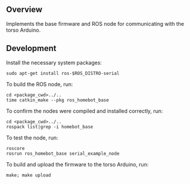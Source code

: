 Overview
--------

Implements the base firmware and ROS node for communicating with the torso Arduino.

Development
-----------

Install the necessary system packages:

    sudo apt-get install ros-$ROS_DISTRO-serial

To build the ROS node, run:

    cd <package_cwd>../..
    time catkin_make --pkg ros_homebot_base

To confirm the nodes were compiled and installed correctly, run:

    cd <package_cwd>../..
    rospack list|grep -i homebot_base    

To test the node, run:

    roscore
    rosrun ros_homebot_base serial_example_node

To build and upload the firmware to the torso Arduino, run:

    make; make upload

